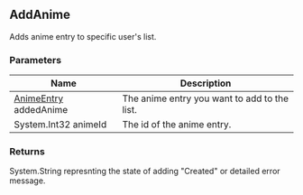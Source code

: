 ## AddAnime
Adds anime entry to specific user's list.

### Parameters

| Name | Description |
| ---- | ----------- |
| [AnimeEntry] addedAnime | The anime entry you want to add to the list.|
| System.Int32 animeId | The id of the anime entry. |

### Returns
System.String represnting the state of adding "Created" or detailed error message.


[AnimeEntry]: <https://github.com/i3dprogrammer/myanimelistAPI-wrapper/blob/master/docs/Dto/AnimeEntry.md#animeentry>
